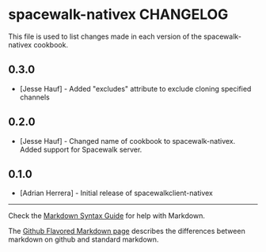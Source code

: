 spacewalk-nativex CHANGELOG
=================================

This file is used to list changes made in each version of the spacewalk-nativex cookbook.

0.3.0
-----
- [Jesse Hauf] - Added "excludes" attribute to exclude cloning specified channels

0.2.0
-----
- [Jesse Hauf] - Changed name of cookbook to spacewalk-nativex. Added support for Spacewalk server.

0.1.0
-----
- [Adrian Herrera] - Initial release of spacewalkclient-nativex

- - -
Check the [Markdown Syntax Guide](http://daringfireball.net/projects/markdown/syntax) for help with Markdown.

The [Github Flavored Markdown page](http://github.github.com/github-flavored-markdown/) describes the differences between markdown on github and standard markdown.
